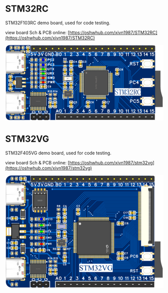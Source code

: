 # STM32RC
STM32F103RC demo board, used for code testing.

view board Sch & PCB online: [https://oshwhub.com/xivn1987/STM32RC](https://oshwhub.com/xivn1987/STM32RC)

![](./STM32RC.png)


# STM32VG
STM32F405VG demo board, used for code testing.

view board Sch & PCB online: [https://oshwhub.com/xivn1987/stm32vg](https://oshwhub.com/xivn1987/stm32vg)

![](./STM32VG.png)
